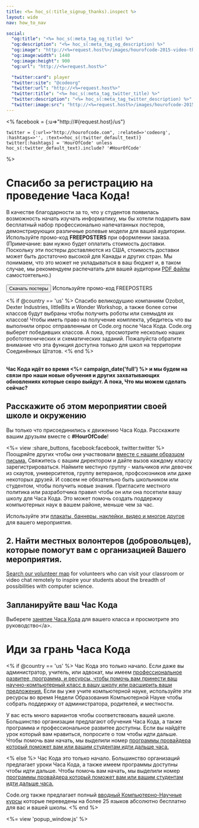 ```yaml
---
title: <%= hoc_s(:title_signup_thanks).inspect %>
layout: wide
nav: how_to_nav

social:
  "og:title": "<%= hoc_s(:meta_tag_og_title) %>"
  "og:description": "<%= hoc_s(:meta_tag_og_description) %>"
  "og:image": "http://<%=request.host%>/images/hourofcode-2015-video-thumbnail.png"
  "og:image:width": 1440
  "og:image:height": 900
  "og:url": "http://<%=request.host%>"

  "twitter:card": player
  "twitter:site": "@codeorg"
  "twitter:url": "http://<%=request.host%>"
  "twitter:title": "<%= hoc_s(:meta_tag_twitter_title) %>"
  "twitter:description": "<%= hoc_s(:meta_tag_twitter_description) %>"
  "twitter:image:src": "http://<%=request.host%>/images/hourofcode-2015-video-thumbnail.png"
---
```

<%
    facebook = {:u=>"http://#{request.host}/us"}

    twitter = {:url=>"http://hourofcode.com", :related=>'codeorg', :hashtags=>'', :text=>hoc_s(:twitter_default_text)}
    twitter[:hashtags] = 'HourOfCode' unless hoc_s(:twitter_default_text).include? '#HourOfCode'
%>

# Спасибо за регистрацию на проведение Часа Кода!

В качестве благодарности за то, что у студентов появилась возможность начать изучать информатику, мы бы хотели подарить вам бесплатный набор профессионально напечатанных постеров, демонстрирующих различные ролевые модели для вашей аудитории. Используйте промо-код **FREEPOSTERS** при оформлении заказа. (Примечание: вам нужно будет оплатить стоимость доставки. Поскольку эти постеры доставляются из США, стоимость доставки может быть достаточно высокой для Канады и других стран. Мы понимаем, что это может не укладываться в ваш бюджет и, в таком случае, мы рекомендуем распечатать для вашей аудитории [PDF файлы](https://code.org/inspire) самостоятельно.)  
<br /> [<button>Скачать постеры</button>](https://store.code.org/products/code-org-posters-set-of-12) Используйте промо-код FREEPOSTERS

<% if @country == 'us' %> Спасибо великодушию компаниям Ozobot, Dexter Industries, littleBits и Wonder Workshop, а также более сотни классов будут выбраны чтобы получить роботы или схемыдля их классов! Чтобы иметь право на получение комплекта, убедитесь что вы выполнили опрос отправленным от Code.org после Часа Кода. Code.org выберет победивших классов. А пока, просмотрите несколько наших робототехнических и схематических заданий. Пожалуйста обратите внимание что эта функция доступна только для школ на территории Соединённых Штатов. <% end %>

<br /> **Час Кода идёт во время <%= campaign_date('full') %> и мы будем на связи про наши новые обучения и других захватывающих обновлениях которые скоро выйдут. А пока, Что мы можем сделать сейчас?**

## Расскажите об этом мероприятии своей школе и окружению

Вы только что присоединились к движению Часа Кода. Расскажите вашим друзьям вместе с **#HourOfCode**!

<%= view :share_buttons, facebook:facebook, twitter:twitter %> <br /> Поощряйте других чтобы они участвовали [вместе с нашим образцом письма.](<%= resolve_url('/promote/resources#sample-emails') %>) Свяжитесь с вашим директором и дайте вызов каждому классу зарегистрироваться. Наймите местную группу - мальчиков или девочек из скаутов, университетов, группу ветеранов, профсоюзников или даже некоторых друзей. И совсем не обязательно быть школьником или студентом, чтобы получить новые знания. Пригласите местного политика или разработчика правил чтобы он или она посетили вашу школу для Часа Кода. Это может помочь создать поддержку компьютерных наук в вашем районе, меньше чем за час.

Используйте эти [плакаты, баннеры, наклейки, видео и многое другое](<%= resolve_url('/promote/resources') %>) для вашего мероприятия.

## 2. Найти местных волонтеров (добровольцев), которые помогут вам с организацией Вашего мероприятия.

[Search our volunteer map](<%= codeorg_url('/volunteer/local') %>) for volunteers who can visit your classroom or video chat remotely to inspire your students about the breadth of possibilities with computer science.

## Запланируйте ваш Час Кода

Выберете [занятие Часа Кода](https://hourofcode.com/learn) для вашего класса и просмотрите это руководство</а>.</p> 

# Иди за грань Часа Кода

<% if @country == 'us' %> Час Кода это только начало. Если даже вы администратор, учитель, или адвокат, мы имеем [ профессиональное развитее, программа, и ресурсы, чтобы помочь вам принести ваш научно-компьютерный класс в вашу школу или расширить ваши предложения.](https://code.org/yourschool) Если вы уже учите компьютерной науке, используйте эти ресурсы во время Недели Образования Компьютерной Науке чтобы собрать поддержку от администратора, родителей, и местности.

У вас есть много вариантов чтобы соответствовать вашей школе. Большинство организации предлагают обучения Часа Кода, а также программа и профессиональное развитее доступны. Если вы найдёте урок который вам нравиться, попросите о том чтобы идти дальше. Чтобы помочь вам начать, мы выделили номер [программы провайдера который поможет вам или вашим студентам идти дальше часа.](https://hourofcode.com/beyond)

<% else %> Час Кода это только начало. Большинство организаций предлагает уроки Часа Кода, а также имеем программы доступны чтобы идти дальше. Чтобы помочь вам начать, мы выделили номер [программы провайдера который поможет вам или вашим студентам идти дальше часа.](https://hourofcode.com/beyond)

Code.org также предлагает полный [вводный Компьютерно-Научные курсы](https://code.org/educate/curriculum/cs-fundamentals-international) которые переведены на более 25 языков абсолютно бесплатно для вас и вашей школы. <% end %>

<%= view 'popup_window.js' %>